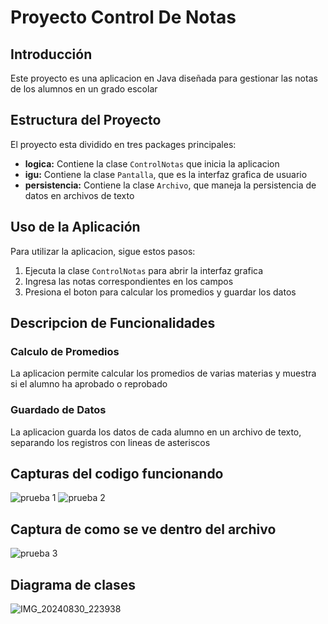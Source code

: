 # Proyecto Control De Notas
## Introducción
Este proyecto es una aplicacion en Java diseñada para gestionar las notas de los alumnos en un grado escolar

## Estructura del Proyecto
El proyecto esta dividido en tres packages principales:

- **logica:** Contiene la clase `ControlNotas` que inicia la aplicacion
- **igu:** Contiene la clase `Pantalla`, que es la interfaz grafica de usuario
- **persistencia:** Contiene la clase `Archivo`, que maneja la persistencia de datos en archivos de texto

## Uso de la Aplicación
Para utilizar la aplicacion, sigue estos pasos:
1. Ejecuta la clase `ControlNotas` para abrir la interfaz grafica
2. Ingresa las notas correspondientes en los campos
3. Presiona el boton para calcular los promedios y guardar los datos

## Descripcion de Funcionalidades
### Calculo de Promedios
La aplicacion permite calcular los promedios de varias materias y muestra si el alumno ha aprobado o reprobado
### Guardado de Datos
La aplicacion guarda los datos de cada alumno en un archivo de texto, separando los registros con lineas de asteriscos

## Capturas del codigo funcionando
![prueba 1](https://github.com/user-attachments/assets/a593c079-7947-4261-b61b-bc2fbcf4615d)
![prueba 2](https://github.com/user-attachments/assets/0c7e3a36-9f0b-487a-a94b-8cba78292e8a)
## Captura de como se ve dentro del archivo
![prueba 3](https://github.com/user-attachments/assets/e4226def-f74c-47f3-86cd-dfbf5248d49e)
## Diagrama de clases
![IMG_20240830_223938](https://github.com/user-attachments/assets/dc295b8e-15a4-4134-8ab0-e5bd20b2549f)


